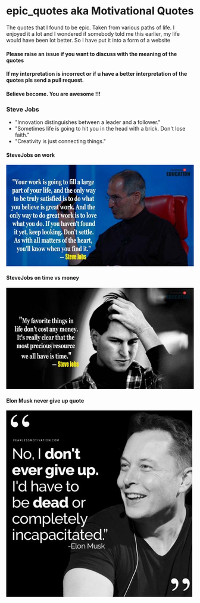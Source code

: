 # epic_quotes aka Motivational Quotes
The quotes that I found to be epic. Taken from various paths of life. I enjoyed it a lot and I wondered if somebody told me this earlier, my life would have been lot better. So I have put it into a form of a website
  
#### Please raise an issue if you want to discuss with the meaning of the quotes

#### If my interpretation is incorrect or if u have a better interpretation of the quotes pls send a pull request.

#### Believe become. You are awesome !!!

### Steve Jobs
  * "Innovation distinguishes between a leader and a follower."
  * "Sometimes life is going to hit you in the head with a brick. Don't lose faith."
  * "Creativity is just connecting things."

#### SteveJobs on work

![Steve Jobs on work](steve_jobs.jpg)

#### SteveJobs on time vs money

![Steve Jobs on work](steve_jobs2.jpg)

#### Elon Musk never give up quote

![Steve Jobs never give up quote](elon_musk.jpg)

